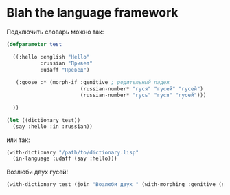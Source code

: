 Blah the language framework
===========================

Подключить словарь можно так:

```cl
(defparameter test

  ((:hello :english "Hello"
           :russian "Привет"
           :udaff "Превед")
           
   (:goose :* (morph-if :genitive ; родительный падеж
                        (russian-number* "гуся" "гусей" "гусей")
                        (russian-number* "гусь" "гуся" "гусей")))

  ))

(let ((dictionary test))
  (say :hello :in :russian))
```

или так:

```cl
(with-dictionary "/path/to/dictionary.lisp"
  (in-language :udaff (say :hello)))
```

Возлюби двух гусей!

```cl
(with-dictionary test (join "Возлюби двух " (with-morphing :genitive (say-numerous 2 :goose)) "!"))
```
